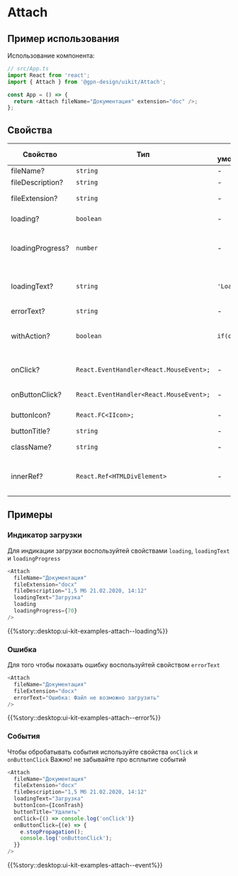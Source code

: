 # Attach

## Пример использования

Использование компонента:

```ts
// src/App.ts
import React from 'react';
import { Attach } from '@gpn-design/uikit/Attach';

const App = () => {
  return <Attach fileName="Документация" extension="doc" />;
};
```

## Свойства

<!-- props:start -->

| Свойство         | Тип                                     | По умолчанию  | Описание                                     |
| ---------------- | --------------------------------------- | ------------- | -------------------------------------------- |
| fileName?        | `string`                                | -             | Имя файла                                    |
| fileDescription? | `string`                                | -             | Описание файла                               |
| fileExtension?   | `string`                                | -             | Расширение файла                             |
| loading?         | `boolean`                               | -             | Индикация загрузки                           |
| loadingProgress? | `number`                                | -             | Указывает прогресс индикации загрузки        |
| loadingText?     | `string`                                | `'Loading'`   | Указывает прогресс индикации загрузки        |
| errorText?       | `string`                                | -             | Текст ошибки                                 |
| withAction?      | `boolean`                               | `if(onClick)` | Модификатор добавляющий эфект наведения мыши |
| onClick?         | `React.EventHandler<React.MouseEvent>;` | -             | Событие клика на корнивом элементе           |
| onButtonClick?   | `React.EventHandler<React.MouseEvent>;` | -             | Событие клика на кнопке                      |
| buttonIcon?      | `React.FC<IIcon>;`                      | -             | Иконка на кнопке                             |
| buttonTitle?     | `string`                                | -             | title кнопки                                 |
| className?       | `string`                                | -             | Дополнительный класс                         |
| innerRef?        | `React.Ref<HTMLDivElement>`             | -             | Ссылка на корневой DOM элемент компонента    |

<!-- props:end -->

## Примеры

### Индикатор загрузки

Для индикации загрузки воспользуйтей свойствами `loading`, `loadingText` и `loadingProgress`

```ts
<Attach
  fileName="Документация"
  fileExtension="docx"
  fileDescription="1,5 Mб 21.02.2020, 14:12"
  loadingText="Загрузка"
  loading
  loadingProgress={70}
/>
```

{{%story::desktop:ui-kit-examples-attach--loading%}}

### Ошибка

Для того чтобы показать ошибку воспользуйтей свойством `errorText`

```ts
<Attach
  fileName="Документация"
  fileExtension="docx"
  errorText="Ошибка: Файл не возможно загрузить"
/>
```

{{%story::desktop:ui-kit-examples-attach--error%}}

### События

Чтобы обробатывать события используйте свойства `onClick` и `onButtonClick`
Важно! не забывайте про всплытие событий

```ts
<Attach
  fileName="Документация"
  fileExtension="docx"
  fileDescription="1,5 Mб 21.02.2020, 14:12"
  loadingText="Загрузка"
  buttonIcon={IconTrash}
  buttonTitle="Удалить"
  onClick={() => console.log('onClick')}
  onButtonClick={(e) => {
    e.stopPropagation();
    console.log('onButtonClick');
  }}
/>
```

{{%story::desktop:ui-kit-examples-attach--event%}}
